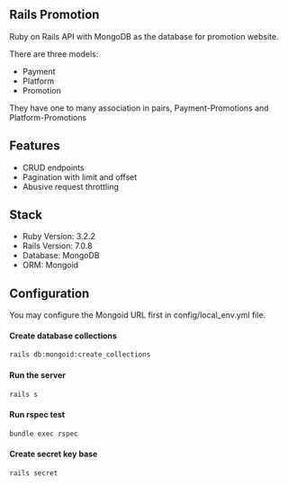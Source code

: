 ## Rails Promotion

Ruby on Rails API with MongoDB as the database for promotion website.

There are three models:

- Payment
- Platform
- Promotion

They have one to many association in pairs, Payment-Promotions and Platform-Promotions

## Features

- CRUD endpoints
- Pagination with limit and offset
- Abusive request throttling

## Stack

- Ruby Version: 3.2.2
- Rails Version: 7.0.8
- Database: MongoDB
- ORM: Mongoid

## Configuration

You may configure the Mongoid URL first in config/local_env.yml file.

#### Create database collections

```bash
rails db:mongoid:create_collections
```

#### Run the server

```bash
rails s
```

#### Run rspec test

```bash
bundle exec rspec
```

#### Create secret key base

```
rails secret
```
